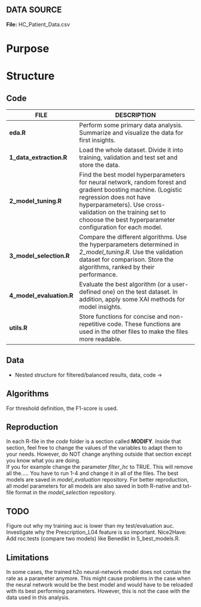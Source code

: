 ## DATA SOURCE 
**File:** HC_Patient_Data.csv

# Purpose

# Structure
## Code
| FILE | DESCRIPTION |
|------|-------------|
| **eda.R** | Perform some primary data analysis. Summarize and visualize the data for first insights.|
**1_data_extraction.R** | Load the whole dataset. Divide it into training, validation and test set and store the data. |
**2_model_tuning.R** | Find the best model hyperparameters for neural network, random forest and gradient boosting machine. (Logistic regression does not have hyperparameters). Use cross-validation on the training set to chooose the best hyperparameter configuration for each model.|
**3_model_selection.R** | Compare the different algorithms. Use the hyperparameters determined in *2_model_tuning.R*. Use the validation dataset for comparison. Store the algorithms, ranked by their performance.|
**4_model_evaluation.R** | Evaluate the best algorithm (or a user-defined one) on the test dataset. In addition, apply some XAI methods for model insights. |
**utils.R** | Store functions for concise and non-repetitive code. These functions are used in the other files to make the files more readable. |

## Data 
- Nested structure for filtered/balanced 
results, data, code -> 

## Algorithms
For threshold definition, the F1-score is used. 

## Reproduction
In each R-file in the *code* folder is a section called **MODIFY**. Inside that section, feel free to change the values of the variables to adapt them to your needs. However, do NOT change anything outside that section except you know what you are doing.  
If you for example change the parameter *filter_hc* to TRUE. This will remove all the..... You have to run 1-4 and change it in all of the files. 
The best models are saved in *model_evaluation* repository. For better reproduction, all model parameters for all models are also saved in both R-native and txt-file format in the *model_selection* repository. 

## TODO
Figure out why my training auc is lower than my test/evaluation auc. 
Investigate why the Prescription_L04 feature is so important. 
Nice2Have: Add roc.tests (compare two models) like Benedikt in 5_best_models.R. 

## Limitations
In some cases, the trained h2o neural-network model does not contain the rate as a parameter anymore. This might cause problems in the case when the neural network would be the best model and would have to be reloaded with its best performing parameters. However, this is not the case with the data used in this analysis. 